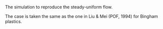 The simulation to reproduce the steady-uniform flow. 

The case is taken the same as the one in Liu & Mei (POF, 1994) for Bingham plastics.

